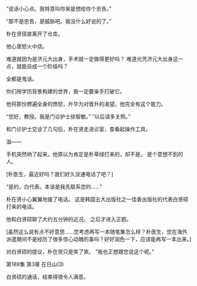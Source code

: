 “说话小心点。我特意叫你来是想给你个忠告。”

“那不是忠告，是威胁吧。我没什么好说的了。”

朴在贤径直离开了仓库。

他心里怒火中烧。

难道就因为是济元大出身，手术就一定做得更好吗？
难道光凭济元大出身这一点，就能自成一个阶级吗？

全都是鬼话。

你们用学历背景构建的世界，我一定要亲手打破它。

他将那份燃遍全身的愤怒，升华为对晋升的渴望。他完全有这个能力。

“您好，教授。我是门诊护士徐智敏。”
“以后请多关照。”

和门诊护士交谈了几句后，朴在贤走进诊室，查看起操作工具。

滋——

手机突然响了起来。他原以为肯定是朴草绿打来的，却不是。
是个意想不到的人。

[朴医生，最近好吗？我们好久没通电话了吧？]

“是的，白代表。本该是我先联系您的……”

朴在贤小心翼翼地接了电话。
这是韩国五大出版社之一佳香出版社的代表白贤硕打来的电话。

他和白贤硕聊了大约五分钟的近况。
之后才进入正题。

[虽然这么说有点不好意思……您考虑再写一本随笔集怎么样？朴医生，您在海外派遣期间不是经历了很多惊心动魄的事吗？好好润色一下，应该能再写一本出来。]

对白贤硕的提议，朴在贤只是笑了笑。
“我也正想跟您说这个呢。”

第189集 第3章 在日山(3)

白贤硕的通话，结束得很令人满意。